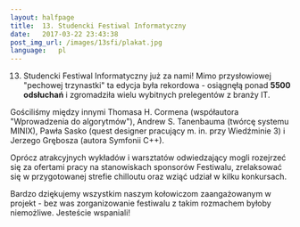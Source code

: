 ```yaml
---
layout: halfpage
title:  13. Studencki Festiwal Informatyczny
date:   2017-03-22 23:43:38
post_img_url: /images/13sfi/plakat.jpg
language:   pl
---
```


13. Studencki Festiwal Informatyczny już za nami! Mimo przysłowiowej "pechowej trzynastki" ta edycja była rekordowa - osiągnęłą ponad **5500 odsłuchań** i zgromadziła wielu wybitnych prelegentów z branży IT.

Gościliśmy między innymi Thomasa H. Cormena (współautora "Wprowadzenia do algorytmów"), Andrew S. Tanenbauma (twórcę systemu MINIX), Pawła Sasko (quest designer pracujący m. in. przy Wiedźminie 3) i Jerzego Grębosza (autora Symfonii C++).

Oprócz atrakcyjnych wykładów i warsztatów odwiedzający mogli rozejrzeć się za ofertami pracy na stanowiskach sponsorów Festiwalu, zrelaksować się w przygotowanej strefie chilloutu oraz wziąć udział w kilku konkursach.

Bardzo dziękujemy wszystkim naszym kołowiczom zaangażowanym w projekt - bez was zorganizowanie festiwalu z takim rozmachem byłoby niemożliwe. Jesteście wspaniali!